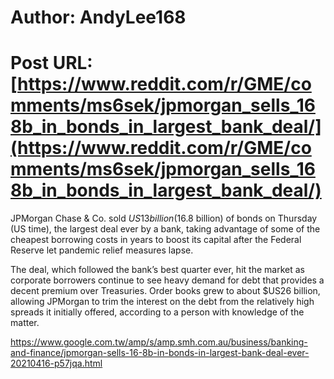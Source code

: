 # Author: AndyLee168
# Post URL: [https://www.reddit.com/r/GME/comments/ms6sek/jpmorgan_sells_168b_in_bonds_in_largest_bank_deal/](https://www.reddit.com/r/GME/comments/ms6sek/jpmorgan_sells_168b_in_bonds_in_largest_bank_deal/)



JPMorgan Chase & Co. sold $US13 billion ($16.8 billion) of bonds on Thursday (US time), the largest deal ever by a bank, taking advantage of some of the cheapest borrowing costs in years to boost its capital after the Federal Reserve let pandemic relief measures lapse.

The deal, which followed the bank’s best quarter ever, hit the market as corporate borrowers continue to see heavy demand for debt that provides a decent premium over Treasuries. Order books grew to about $US26 billion, allowing JPMorgan to trim the interest on the debt from the relatively high spreads it initially offered, according to a person with knowledge of the matter.

https://www.google.com.tw/amp/s/amp.smh.com.au/business/banking-and-finance/jpmorgan-sells-16-8b-in-bonds-in-largest-bank-deal-ever-20210416-p57jqa.html
